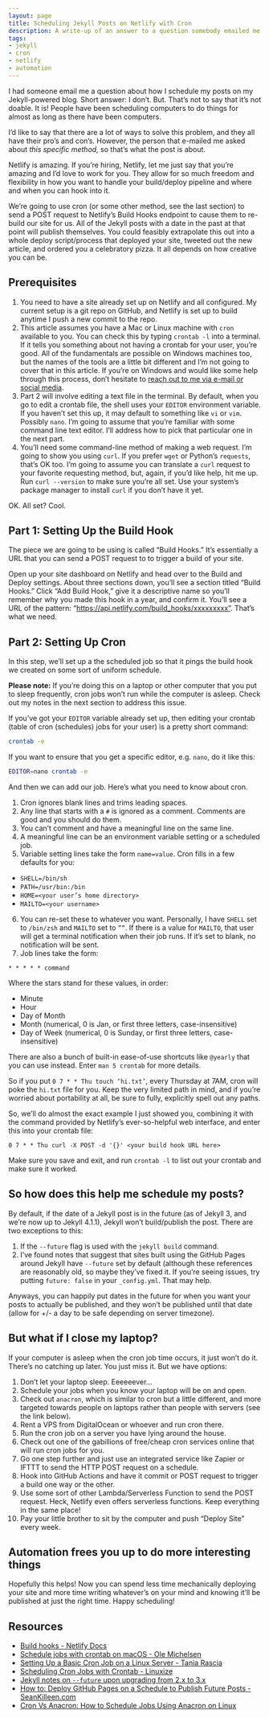 ```yaml
---
layout: page
title: Scheduling Jekyll Posts on Netlify with Cron
description: A write-up of an answer to a question somebody emailed me.  Automated published posts with no manual intervention required.  Write it, schedule it, and relax.
tags:
- jekyll
- cron
- netlify
- automation
---
```


I had someone email me a question about how I schedule my posts on my Jekyll-powered blog.  Short answer: I don’t.  But.  That’s not to say that it’s not doable.  It is!  People have been scheduling computers to do things for almost as long as there have been computers.

I’d like to say that there are a lot of ways to solve this problem, and they all have their pro’s and con’s.  However, the person that e-mailed me asked about _this specific method,_ so that’s what the post is about.

Netlify is amazing.  If you’re hiring, Netlify, let me just say that you’re amazing and I’d love to work for you.  They allow for so much freedom and flexibility in how you want to handle your build/deploy pipeline and where and when you can hook into it.

We’re going to use cron (or some other method, see the last section) to send a POST request to Netlify’s Build Hooks endpoint to cause them to re-build our site for us.  All of the Jekyll posts with a date in the past at that point will publish themselves.  You could feasibly extrapolate this out into a whole deploy script/process that deployed your site, tweeted out the new article, and ordered you a celebratory pizza.  It all depends on how creative you can be.

## Prerequisites

1. You need to have a site already set up on Netlify and all configured.  My current setup is a git repo on GitHub, and Netlify is set up to build anytime I push a new commit to the repo.
2. This article assumes you have a Mac or Linux machine with `cron` available to you.  You can check this by typing `crontab -l` into a terminal.  If it tells you something about not having a crontab for your user, you’re good.  All of the fundamentals are possible on Windows machines too, but the names of the tools are a little bit different and I’m not going to cover that in this article.  If you’re on Windows and would like some help through this process, don’t hesitate to [reach out to me via e-mail or social media](https://assertnotmagic.com/about).
3. Part 2 will involve editing a text file in the terminal.  By default, when you go to edit a crontab file, the shell uses your `EDITOR` environment variable.  If you haven’t set this up, it may default to something like `vi` or `vim`.  Possibly `nano`.  I’m going to assume that you’re familiar with some command line text editor.  I’ll address how to pick that particular one in the next part.
4. You’ll need some command-line method of making a web request.  I’m going to show you using `curl`.  If you prefer `wget` or Python’s `requests`, that’s OK too.  I’m going to assume you can translate a `curl` request to your favorite requesting method, but, again, if you’d like help, hit me up.  Run `curl --version` to make sure you’re all set.  Use your system’s package manager to install `curl` if you don’t have it yet.

OK.  All set?  Cool.  

## Part 1: Setting Up the Build Hook

The piece we are going to be using is called “Build Hooks.”  It’s essentially a URL that you can send a POST request to to trigger a build of your site.

Open up your site dashboard on Netlify and head over to the Build and Deploy settings.  About three sections down, you’ll see a section titled “Build Hooks.”  Click “Add Build Hook,” give it a descriptive name so you’ll remember why you made this hook in a year, and confirm it.  You’ll see a URL of the pattern: “https://api.netlify.com/build_hooks/xxxxxxxxx”.  That’s what we need.

## Part 2: Setting Up Cron

In this step, we’ll set up a the scheduled job so that it pings the build hook we created on some sort of uniform schedule.  

**Please note:** If you’re doing this on a laptop or other computer that you put to sleep frequently, cron jobs won’t run while the computer is asleep.  Check out my notes in the next section to address this issue.

If you’ve got your `EDITOR` variable already set up, then editing your crontab (table of cron (schedules) jobs for your user) is a pretty short command:

```bash
crontab -e
```

If you want to ensure that you get a specific editor, e.g. `nano`, do it like this:

```bash
EDITOR=nano crontab -e
```

And then we can add our job.  Here’s what you need to know about cron.

1. Cron ignores blank lines and trims leading spaces.
2. Any line that starts with a `#` is ignored as a comment.  Comments are good and you should do them.
3. You can’t comment and have a meaningful line on the same line.
4. A meaningful line can be an environment variable setting or a scheduled job.
5. Variable setting lines take the form `name=value`.  Cron fills in a few defaults for you:
  * `SHELL=/bin/sh`
  * `PATH=/usr/bin:/bin`
  * `HOME=<your user’s home directory>`
  * `MAILTO=<your username>`
6. You can re-set these to whatever you want.  Personally, I have `SHELL` set to `/bin/zsh` and `MAILTO` set to `””`.  If there is a value for `MAILTO`, that user will get a terminal notification when their job runs.  If it’s set to blank, no notification will be sent.
7. Job lines take the form:

  ```cron
  * * * * * command
  ```
  Where the stars stand for these values, in order:
	
* Minute
* Hour
* Day of Month
* Month (numerical, 0 is Jan, or first three letters, case-insensitive)
* Day of Week (numerical, 0 is Sunday, or first three letters, case-insensitive)

There are also a bunch of built-in ease-of-use shortcuts like `@yearly` that you can use instead.  Enter `man 5 crontab` for more details.

So if you put `0 7 * * Thu touch ‘hi.txt’`, every Thursday at 7AM, cron will poke the `hi.txt` file for you.  Keep the very limited path in mind, and if you’re worried about portability at all, be sure to fully, explicitly spell out any paths.

So, we’ll do almost the exact example I just showed you, combining it with the command provided by Netlify’s ever-so-helpful web interface, and enter this into your crontab file:

```cron
0 7 * * Thu curl -X POST -d '{}' <your build hook URL here>
```

Make sure you save and exit, and run `crontab -l` to list out your crontab and make sure it worked.

## So how does this help me schedule my posts?

By default, if the date of a Jekyll post is in the future (as of Jekyll 3, and we’re now up to Jekyll 4.1.1), Jekyll won’t build/publish the post.  There are two exceptions to this:

1. If the `--future` flag is used with the `jekyll build` command.
2. I’ve found notes that suggest that sites built using the GitHub Pages around Jekyll have `--future` set by default (although these references are reasonably old, so maybe they’ve fixed it.  If you’re seeing issues, try putting `future: false` in your `_config.yml`.  That may help.

Anyways, you can happily put dates in the future for when you want your posts to actually be published, and they won’t be published until that date (allow for +/- a day to be safe depending on server timezone).

## But what if I close my laptop?

If your computer is asleep when the cron job time occurs, it just won’t do it.  There’s no catching up later.  You just miss it.  But we have options:

1. Don’t let your laptop sleep.  Eeeeeever…
2. Schedule your jobs when you know your laptop will be on and open.
3. Check out `anacron`, which is similar to cron but a little different, and more targeted towards people on laptops rather than people with servers (see the link below).
4. Rent a VPS from DigitalOcean or whoever and run cron there.
5. Run the cron job on a server you have lying around the house.
6. Check out one of the gabillions of free/cheap cron services online that will run cron jobs for you.
7. Go one step further and just use an integrated service like Zapier or IFTTT to send the HTTP POST request on a schedule.
8. Hook into GitHub Actions and have it commit or POST request to trigger a build one way or the other.
9. Use some sort of other Lambda/Serverless Function to send the POST request.  Heck, Netlify even offers serverless functions.  Keep everything in the same place!
10. Pay your little brother to sit by the computer and push “Deploy Site” every week.

## Automation frees you up to do more interesting things

Hopefully this helps!  Now you can spend less time mechanically deploying your site and more time writing whatever’s on your mind and knowing it’ll be published at just the right time.  Happy scheduling!

## Resources

* [Build hooks - Netlify Docs](https://docs.netlify.com/configure-builds/build-hooks/#parameters)
* [Schedule jobs with crontab on macOS - Ole Michelsen](https://ole.michelsen.dk/blog/schedule-jobs-with-crontab-on-mac-osx/)
* [Setting Up a Basic Cron Job on a Linux Server - Tania Rascia](https://www.taniarascia.com/setting-up-a-basic-cron-job-in-linux/)
* [Scheduling Cron Jobs with Crontab - Linuxize](https://linuxize.com/post/scheduling-cron-jobs-with-crontab/)
* [Jekyll notes on `--future` upon upgrading from 2.x to 3.x](https://jekyllrb.com/docs/upgrading/2-to-3/#future-posts)
* [How to: Deploy GitHub Pages on a Schedule to Publish Future Posts - SeanKilleen.com](https://seankilleen.com/2020/02/how-to-deploy-github-pages-on-a-schedule-to-publish-future-posts/)
* [Cron Vs Anacron: How to Schedule Jobs Using Anacron on Linux](https://www.tecmint.com/cron-vs-anacron-schedule-jobs-using-anacron-on-linux/)